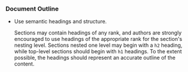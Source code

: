 ### Document Outline  

- Use semantic headings and structure.  

    Sections may contain headings of any rank, and authors are strongly encouraged to use headings of the appropriate rank for the section's nesting level. Sections nested one level may begin with a `h2` heading, while top-level sections should begin with `h1` headings. To the extent possible, the headings should represent an accurate outline of the content.
